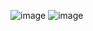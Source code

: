 ![image](https://github.com/user-attachments/assets/7d2ba588-a50d-42da-9ef5-02e77722432b)
![image](https://github.com/user-attachments/assets/042700dd-345d-4e73-beab-764f4df46780)
